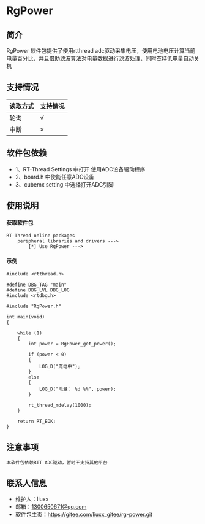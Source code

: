 # RgPower

## 简介

RgPower 软件包提供了使用rtthread adc驱动采集电压，使用电池电压计算当前电量百分比，并且借助滤波算法对电量数据进行滤波处理，同时支持低电量自动关机

## 支持情况

| 读取方式 | 支持情况 |
| -------- | -------- |
| 轮询     | √        |
| 中断     | ×        |

## 软件包依赖
* 1、RT-Thread Settings 中打开 使用ADC设备驱动程序
* 2、board.h 中使能任意ADC设备
* 3、cubemx setting 中选择打开ADC引脚
#### 

## 使用说明

#### 获取软件包
~~~
RT-Thread online packages
    peripheral libraries and drivers --->
        [*] Use RgPower --->
~~~

#### 示例
~~~
#include <rtthread.h>

#define DBG_TAG "main"
#define DBG_LVL DBG_LOG
#include <rtdbg.h>

#include "RgPower.h"

int main(void)
{

    while (1)
    {
        int power = RgPower_get_power();

        if (power < 0)
        {
            LOG_D("充电中");
        }
        else
        {
            LOG_D("电量： %d %%", power);
        }

        rt_thread_mdelay(1000);
    }

    return RT_EOK;
}
~~~

## 注意事项
~~~
本软件包依赖RTT ADC驱动，暂时不支持其他平台
~~~
## 联系人信息

* 维护人：liuxx
* 邮箱：1300650671@qq.com
* 软件包主页：https://gitee.com/liuxx_gitee/rg-power.git

